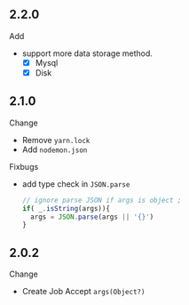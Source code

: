 ## 2.2.0

Add
- support more data storage method.
  - [x] Mysql
  - [x] Disk
  
## 2.1.0

Change
- Remove `yarn.lock`
- Add `nodemon.json`

Fixbugs
- add type check in `JSON.parse`
  ```javascript
  // ignore parse JSON if args is object ;
  if( _.isString(args)){
    args = JSON.parse(args || '{}')
  }
  ```

## 2.0.2

Change 
  - Create Job Accept `args(Object?)`

